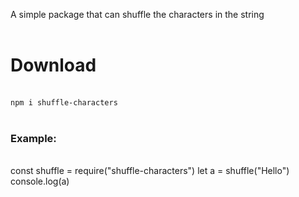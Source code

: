 A simple package that can shuffle the characters in the string<br><br>
<h1>Download</h1><br>
<code>npm i shuffle-characters</code><br><br>
<h3>Example:</h3><br>
const shuffle = require("shuffle-characters")
let a = shuffle("Hello")
console.log(a)


